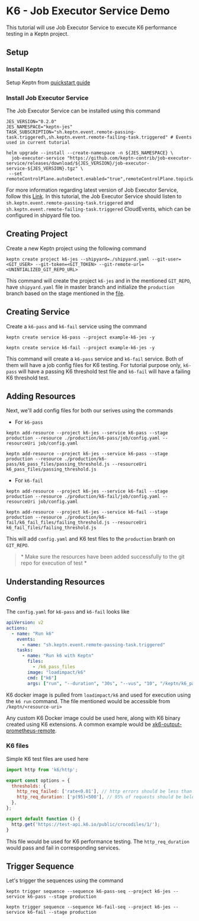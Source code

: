# K6 - Job Executor Service Demo

This tutorial will use Job Executor Service to execute K6 performance testing in a Keptn project.

## Setup

### Install Keptn 

Setup Keptn from [quickstart guide](https://keptn.sh/docs/quickstart/)

### Install Job Executor Service

The Job Executor Service can be installed using this command

```
JES_VERSION="0.2.0"
JES_NAMESPACE="keptn-jes"
TASK_SUBSCRIPTION="sh.keptn.event.remote-passing-task.triggered\,sh.keptn.event.remote-failing-task.triggered" # Events used in current tutorial

helm upgrade --install --create-namespace -n ${JES_NAMESPACE} \
  job-executor-service "https://github.com/keptn-contrib/job-executor-service/releases/download/${JES_VERSION}/job-executor-service-${JES_VERSION}.tgz" \
 --set remoteControlPlane.autoDetect.enabled="true",remoteControlPlane.topicSubscription="${TASK_SUBSCRIPTION}",remoteControlPlane.api.token="",remoteControlPlane.api.hostname="",remoteControlPlane.api.protocol=""
```

For more information regarding latest version of Job Executor Service, follow this [Link](https://github.com/keptn-contrib/job-executor-service#install-job-executor-service). In this tutorial, the Job Executor Service should listen to `sh.keptn.event.remote-passing-task.triggered` and `sh.keptn.event.remote-failing-task.triggered` CloudEvents, which can be configured in shipyard file too. 

## Creating Project

Create a new Keptn project using the following command

```
keptn create project k6-jes --shipyard=./shipyard.yaml --git-user=<GIT_USER> --git-token=<GIT_TOKEN> --git-remote-url=<UNINTIALIZED_GIT_REPO_URL>
```

This command will create the project `k6-jes` and in the mentioned `GIT_REPO`, have `shipyard.yaml` file in master branch and initialize the `production` branch based on the stage mentioned in the [file](./shipyard.yaml). 

## Creating Service

Create a `k6-pass` and `k6-fail` service using the command

```
keptn create service k6-pass --project example-k6-jes -y

keptn create service k6-fail --project example-k6-jes -y
```

This command will create a `k6-pass` service and `k6-fail` service. Both of them will have a job config files for K6 testing. For tutorial purpose only, `k6-pass` will have a passing K6 threshold test file and `k6-fail` will have a failing K6 threshold test. 

## Adding Resources

Next, we'll add config files for both our serives using the commands

- For `k6-pass`

```
keptn add-resource --project k6-jes --service k6-pass --stage production --resource ./production/k6-pass/job/config.yaml --resourceUri job/config.yaml

keptn add-resource --project k6-jes --service k6-pass --stage production --resource ./production/k6-pass/k6_pass_files/passing_threshold.js --resourceUri k6_pass_files/passing_threshold.js
```

- For `k6-fail`

```
keptn add-resource --project k6-jes --service k6-fail --stage production --resource ./production/k6-fail/job/config.yaml --resourceUri job/config.yaml

keptn add-resource --project k6-jes --service k6-fail --stage production --resource ./production/k6-fail/k6_fail_files/failing_threshold.js --resourceUri k6_fail_files/failing_threshold.js
```

This will add `config.yaml` and K6 test files to the `production` branh on `GIT_REPO`. 

> \* Make sure the resources have been added successfully to the git repo for execution of test *

## Understanding Resources

### Config

The `config.yaml` for `k6-pass` and `k6-fail` looks like 

```yaml
apiVersion: v2
actions:
  - name: "Run k6"
    events:
      - name: "sh.keptn.event.remote-passing-task.triggered"
    tasks:
      - name: "Run k6 with Keptn"
        files:
          - /k6_pass_files
        image: "loadimpact/k6"
        cmd: ["k6"]
        args: ["run", "--duration", "30s", "--vus", "10", "/keptn/k6_pass_files/passing_threshold.js"]
```

K6 docker image is pulled from `loadimpact/k6` and used for execution using the `k6 run` command. The file mentioned would be accessible from `/keptn/<resource-uri>`

Any custom K6 Docker image could be used here, along with K6 binary created using K6 extensions. A common example would be [xk6-output-prometheus-remote](https://github.com/grafana/xk6-output-prometheus-remote). 

### K6 files

Simple K6 test files are used here 

```js
import http from 'k6/http';

export const options = {
  thresholds: {
    http_req_failed: ['rate<0.01'], // http errors should be less than 1%
    http_req_duration: ['p(95)<500'], // 95% of requests should be below 500ms
  },
};

export default function () {
  http.get('https://test-api.k6.io/public/crocodiles/1/');
}
```

This file would be used for K6 performance testing. The `http_req_duration` would pass and fail in corresponding services.

## Trigger Sequence

Let's trigger the sequences using the command 

```
keptn trigger sequence --sequence k6-pass-seq --project k6-jes --service k6-pass --stage production

keptn trigger sequence --sequence k6-fail-seq --project k6-jes --service k6-fail --stage production
```